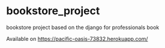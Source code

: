 # bookstore_project
bookstore project based on the django for professionals book

Available on https://pacific-oasis-73832.herokuapp.com/
